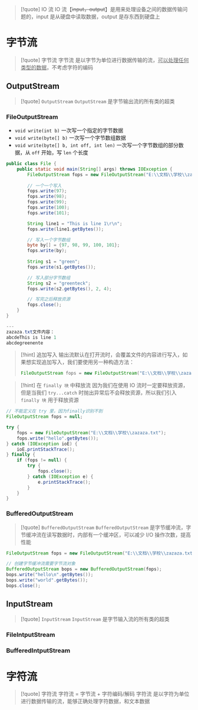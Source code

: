 
>[!quote] IO 流
>IO 流【~~input，output~~】是用来处理设备之间的数据传输问题的，input 是从硬盘中读取数据，output 是存东西到硬盘上

# 字节流
>[!quote] 字节流
>字节流 是以字节为单位进行数据传输的流，<u>可以处理任何类型的数据</u>，不考虑字符的编码

## OutputStream
>[!quote] `OutputStream` 
>`OutputStream` 是字节输出流的所有类的超类

### FileOutputStream
- `void write(int b)`  一次写一个指定的字节数据
- `void write(byte[] b)` 一次写一个字节数组数据
- `void write(byte[] b, int off, int len)` 一次写一个字节数组的部分数据，从 `off` 开始，写 `len` 个长度

```java
public class File {
    public static void main(String[] args) throws IOException {
        FileOutputStream fops = new FileOutputStream("E:\\文档\\学校\\zazaza.txt");
        
        // 一个一个写入
        fops.write(97);
        fops.write(98);
        fops.write(99);
        fops.write(100);
        fops.write(101);

		String line1 = "This is line 1\r\n";
		fops.write(line1.getBytes());

		// 写入一个字节数组
        byte by[] = {97, 98, 99, 100, 101};
        fops.write(by);
        
        String s1 = "green";
        fops.write(s1.getBytes());

		// 写入部分字节数组
        String s2 = "greenteck";
        fops.write(s2.getBytes(), 2, 4);

		// 写完之后释放资源
        fops.close();
    }
}

---
zazaza.txt文件内容：
abcdeThis is line 1
abcdegreenente
```

>[!hint] 追加写入
>输出流默认在打开流时，会覆盖文件的内容进行写入，如果想实现追加写入，我们要使用另一种构造方法：
> ```java
> FileOutputStream fops = new FileOutputStream("E:\\文档\\学校\\zazaza.txt", true);
> ```

>[!hint] 在 `finally 块` 中释放流
>因为我们在使用 IO 流时一定要释放资源，但是当我们 `try...catch` 时抛出异常后不会释放资源，所以我们引入 `finally 块` 用于释放资源

```java
// 不能定义在 try 里，因为finally识别不到
FileOutputStream fops = null;

try {
	fops = new FileOutputStream("E:\\文档\\学校\\zazaza.txt");
	fops.write("hello".getBytes());
} catch (IOException ioE) {
	ioE.printStackTrace();
} finally {
	if (fops != null) {
		try {
			fops.close();
		} catch (IOException e) {
			e.printStackTrace();
		}
	}
}
```

### BufferedOutputStream
>[!quote] `BufferedOutputStream` 
>`BufferedOutputStream` 是字节缓冲流，字节缓冲流在读写数据时，内部有一个缓冲区，可以减少 I/O 操作次数，提高性能

```java
FileOutputStream fops = new FileOutputStream("E:\\文档\\学校\\zazaza.txt");

// 创建字节缓冲流需要字节流对象
BufferedOutputStream bops = new BufferedOutputStream(fops);
bops.write("hello\n".getBytes());
bops.write("world".getBytes());
bops.close();
```

## InputStream
>[!quote] `InputStream` 
>`InputStream` 是字节输入流的所有类的超类

### FileIntputStream



### BufferedIntputStream







# 字符流
>[!quote] 字符流
>字符流 = 字节流 + 字符编码/解码
>字符流 是以字符为单位进行数据传输的流，能够正确处理字符数据，和文本数据

















